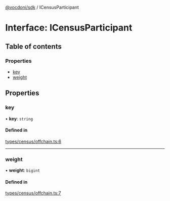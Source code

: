[@vocdoni/sdk](/sdk) / ICensusParticipant

# Interface: ICensusParticipant

## Table of contents

### Properties

- [key](ICensusParticipant#key)
- [weight](ICensusParticipant#weight)

## Properties

### key

• **key**: `string`

#### Defined in

[types/census/offchain.ts:6](https://github.com/vocdoni/vocdoni-sdk/blob/c61694d51d7ca609cdc86440f23c7a75ea39ea5b/src/types/census/offchain.ts#L6)

___

### weight

• **weight**: `bigint`

#### Defined in

[types/census/offchain.ts:7](https://github.com/vocdoni/vocdoni-sdk/blob/c61694d51d7ca609cdc86440f23c7a75ea39ea5b/src/types/census/offchain.ts#L7)
